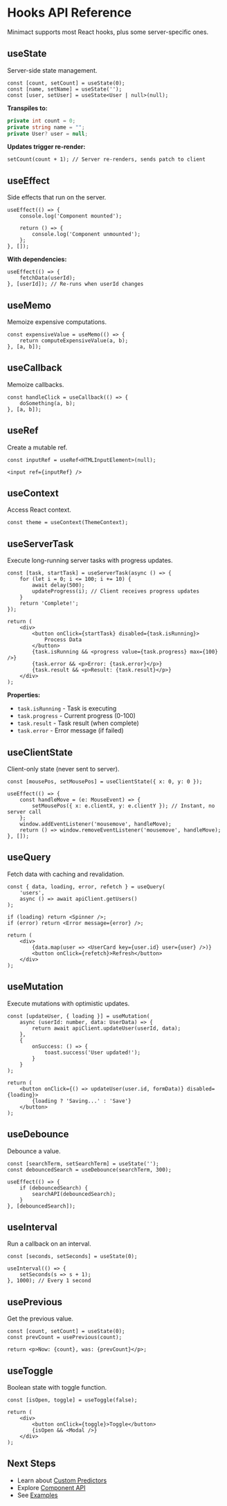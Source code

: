 # Hooks API Reference

Minimact supports most React hooks, plus some server-specific ones.

## useState

Server-side state management.

```tsx
const [count, setCount] = useState(0);
const [name, setName] = useState('');
const [user, setUser] = useState<User | null>(null);
```

**Transpiles to:**

```csharp
private int count = 0;
private string name = "";
private User? user = null;
```

**Updates trigger re-render:**

```tsx
setCount(count + 1); // Server re-renders, sends patch to client
```

## useEffect

Side effects that run on the server.

```tsx
useEffect(() => {
    console.log('Component mounted');

    return () => {
        console.log('Component unmounted');
    };
}, []);
```

**With dependencies:**

```tsx
useEffect(() => {
    fetchData(userId);
}, [userId]); // Re-runs when userId changes
```

## useMemo

Memoize expensive computations.

```tsx
const expensiveValue = useMemo(() => {
    return computeExpensiveValue(a, b);
}, [a, b]);
```

## useCallback

Memoize callbacks.

```tsx
const handleClick = useCallback(() => {
    doSomething(a, b);
}, [a, b]);
```

## useRef

Create a mutable ref.

```tsx
const inputRef = useRef<HTMLInputElement>(null);

<input ref={inputRef} />
```

## useContext

Access React context.

```tsx
const theme = useContext(ThemeContext);
```

## useServerTask

Execute long-running server tasks with progress updates.

```tsx
const [task, startTask] = useServerTask(async () => {
    for (let i = 0; i <= 100; i += 10) {
        await delay(500);
        updateProgress(i); // Client receives progress updates
    }
    return 'Complete!';
});

return (
    <div>
        <button onClick={startTask} disabled={task.isRunning}>
            Process Data
        </button>
        {task.isRunning && <progress value={task.progress} max={100} />}
        {task.error && <p>Error: {task.error}</p>}
        {task.result && <p>Result: {task.result}</p>}
    </div>
);
```

**Properties:**

- `task.isRunning` - Task is executing
- `task.progress` - Current progress (0-100)
- `task.result` - Task result (when complete)
- `task.error` - Error message (if failed)

## useClientState

Client-only state (never sent to server).

```tsx
const [mousePos, setMousePos] = useClientState({ x: 0, y: 0 });

useEffect(() => {
    const handleMove = (e: MouseEvent) => {
        setMousePos({ x: e.clientX, y: e.clientY }); // Instant, no server call
    };
    window.addEventListener('mousemove', handleMove);
    return () => window.removeEventListener('mousemove', handleMove);
}, []);
```

## useQuery

Fetch data with caching and revalidation.

```tsx
const { data, loading, error, refetch } = useQuery(
    'users',
    async () => await apiClient.getUsers()
);

if (loading) return <Spinner />;
if (error) return <Error message={error} />;

return (
    <div>
        {data.map(user => <UserCard key={user.id} user={user} />)}
        <button onClick={refetch}>Refresh</button>
    </div>
);
```

## useMutation

Execute mutations with optimistic updates.

```tsx
const [updateUser, { loading }] = useMutation(
    async (userId: number, data: UserData) => {
        return await apiClient.updateUser(userId, data);
    },
    {
        onSuccess: () => {
            toast.success('User updated!');
        }
    }
);

return (
    <button onClick={() => updateUser(user.id, formData)} disabled={loading}>
        {loading ? 'Saving...' : 'Save'}
    </button>
);
```

## useDebounce

Debounce a value.

```tsx
const [searchTerm, setSearchTerm] = useState('');
const debouncedSearch = useDebounce(searchTerm, 300);

useEffect(() => {
    if (debouncedSearch) {
        searchAPI(debouncedSearch);
    }
}, [debouncedSearch]);
```

## useInterval

Run a callback on an interval.

```tsx
const [seconds, setSeconds] = useState(0);

useInterval(() => {
    setSeconds(s => s + 1);
}, 1000); // Every 1 second
```

## usePrevious

Get the previous value.

```tsx
const [count, setCount] = useState(0);
const prevCount = usePrevious(count);

return <p>Now: {count}, was: {prevCount}</p>;
```

## useToggle

Boolean state with toggle function.

```tsx
const [isOpen, toggle] = useToggle(false);

return (
    <div>
        <button onClick={toggle}>Toggle</button>
        {isOpen && <Modal />}
    </div>
);
```

## Next Steps

- Learn about [Custom Predictors](/api/custom-predictors)
- Explore [Component API](/api/components)
- See [Examples](/examples)
